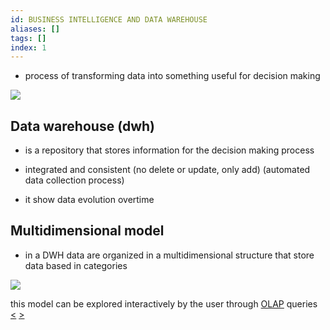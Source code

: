 ```yaml
---
id: BUSINESS INTELLIGENCE AND DATA WAREHOUSE
aliases: []
tags: []
index: 1
---
```


- process of transforming data into something useful for decision making

![](assets/datamining/Pasted_image_20230928151132.png)

## Data warehouse (dwh)

- is a repository that stores information for the decision making process

- integrated and consistent (no delete or update, only add) (automated data collection process)

- it show data evolution overtime

## Multidimensional model

-  in a DWH data are organized in a multidimensional structure that store data based in categories

![](assets/datamining/Pasted_image_20230928152914.png)

this model can be explored interactively by the user through [OLAP](pages/datamining/datamining_process/olap.md) queries
[<](pages/computer_vision/object_detection/instance_level_object_detection.md) [>](pages/computer_vision/object_detection/shape_based_matching.md)
